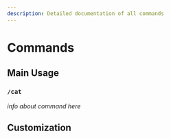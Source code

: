 ```yaml
---
description: Detailed documentation of all commands
---
```


# Commands

## Main Usage

### `/cat`

_info about command here_

## Customization

